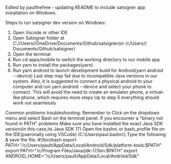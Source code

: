 Edited by paulthefree - updating README to include satsigner app installation on Windows.
 
Steps to run satsigner dev version on Windows:
1.	Open Vscode or other IDE
2.	Open Satsigner folder at C://Users/<username>/OneDrive/Documents/Github/satsigner(or /c/Users/<username>/ Documents/Github/satsigner)
3.	Open the terminal
4.	Run cd apps/mobile to switch the working directory to our mobile app
5.	Run yarn to install the packages(yarn)
6.	Run yarn android to launch development build for Android(yarn android --device)
Last step may fail due to incompatible Java versions in our system.
Also, it is suggested to connect a physical android to your computer and run yarn android --device and select your phone to connect. This will avoid the need to create an emulator phone, a virtual-like phone, which requires more steps
Up to step 5 everything should work out seamlessly

Common problems troubleshooting:
Remember to Click on the dropdown menu and select Bash on the terminal panel. If you encounter a "binary not found in PATH" problems
Make sure you have installed the exact Java SDK version(in this case,its Java SDK 17)
Open the bashrc or bash_profile file on the IDE(pseronally using VSCode) (C:\\Users\paul.bashrc)
Type the following & save the file:
#!/bin/bash
export PATH="/c/Users/pault/AppData/Local/Android/Sdk/platform-tools:$PATH"
export PATH="/c/Program Files/Java/jdk-17/bin:$PATH"
export ANDROID_HOME="/c/Users/pault/AppData/Local/Android/Sdk"
